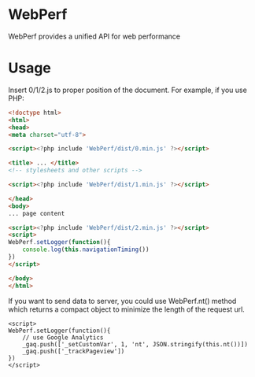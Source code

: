 WebPerf
=======

WebPerf provides a unified API for web performance


Usage
=====

Insert 0/1/2.js to proper position of the document. For example, if you use PHP:

```html
<!doctype html>
<html>
<head>
<meta charset="utf-8">

<script><?php include 'WebPerf/dist/0.min.js' ?></script>

<title> ... </title>
<!-- stylesheets and other scripts -->

<script><?php include 'WebPerf/dist/1.min.js' ?></script>

</head>
<body>
... page content

<script><?php include 'WebPerf/dist/2.min.js' ?></script>
<script>
WebPerf.setLogger(function(){
	console.log(this.navigationTiming())
})
</script>

</body>
</html>
```

If you want to send data to server, you could use WebPerf.nt() method which returns a compact object to minimize the length of the request url.

```
<script>
WebPerf.setLogger(function(){
	// use Google Analytics
	_gaq.push(['_setCustomVar', 1, 'nt', JSON.stringify(this.nt())])
	_gaq.push(['_trackPageview'])
})
</script>
```

